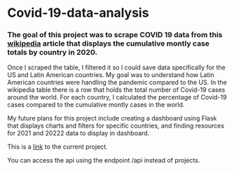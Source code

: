 # Covid-19-data-analysis

### The goal of this project was to scrape COVID 19 data from this [wikipedia](https://en.wikipedia.org/wiki/COVID-19_pandemic_cases) article that displays the cumulative montly case totals by country in 2020.

Once I scraped the table, I filtered it so I could save data specifically for the US and Latin American countries. My goal was to understand how Latin American countries were handling the pandemic compared to the US. In the wikipedia table there is a row that holds the total number of Covid-19 cases around the world. For each country, I calculated the percentage of Covid-19 cases compared to the cumulative montly cases in the world.

My future plans for this project include creating a dashboard using Flask that displays charts and filters for specific countries, and finding resources for 2021 and 20222 data to display in dashboard.  

This is a [link](https://phase-1-covid-19.herokuapp.com/projects) to the current project.

You can access the api using the endpoint /api instead of projects.


